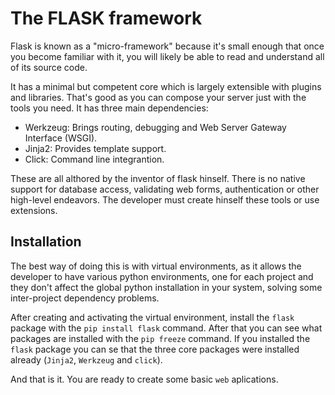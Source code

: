# The FLASK framework
Flask is known as a "micro-framework" because it's small enough that once you become familiar with it, you will likely be able to read and understand all of its source code.

It has a minimal but competent core which is largely extensible with plugins and libraries. That's good as you can compose your server just with the tools you need. It has three main dependencies:

- Werkzeug: Brings routing, debugging and Web Server Gateway Interface (WSGI).
- Jinja2: Provides template support.
- Click: Command line integrantion.

These are all althored by the inventor of flask hinself. There is no native support for database access, validating web forms, authentication or other high-level endeavors. The developer must create hinself these tools or use extensions.

## Installation
The best way of doing this is with virtual environments, as it allows the developer to have various python environments, one for each project and they don't affect the global python installation in your system, solving some inter-project dependency problems.

After creating and activating the virtual environment, install the `flask` package with the `pip install flask` command. After that you can see what packages are installed with the `pip freeze` command.
If you installed the `flask` package you can se that the three core packages were installed already (`Jinja2`, `Werkzeug` and `click`).

And that is it. You are ready to create some basic `web` aplications.


